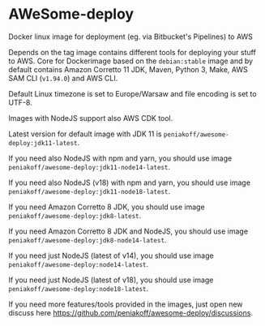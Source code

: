 # AWeSome-deploy
Docker linux image for deployment (eg. via Bitbucket's Pipelines) to AWS

Depends on the tag image contains different tools for deploying your stuff to AWS.
Core for Dockerimage based on the `debian:stable` image and by default contains Amazon Corretto 11 JDK, Maven, Python 3, Make, AWS SAM CLI (`v1.94.0`) and AWS CLI.

Default Linux timezone is set to Europe/Warsaw and file encoding is set to UTF-8.

Images with NodeJS support also AWS CDK tool.

Latest version for default image with JDK 11 is `peniakoff/awesome-deploy:jdk11-latest`.

If you need also NodeJS with npm and yarn, you should use image `peniakoff/awesome-deploy:jdk11-node14-latest`.

If you need also NodeJS (v18) with npm and yarn, you should use image `peniakoff/awesome-deploy:jdk11-node18-latest`.

If you need Amazon Corretto 8 JDK, you should use image `peniakoff/awesome-deploy:jdk8-latest`.

If you need Amazon Corretto 8 JDK and NodeJS, you should use image `peniakoff/awesome-deploy:jdk8-node14-latest`.

If you need just NodeJS (latest of v14), you should use image `peniakoff/awesome-deploy:node14-latest`.

If you need just NodeJS (latest of v18), you should use image `peniakoff/awesome-deploy:node18-latest`.

If you need more features/tools provided in the images, just open new discuss here https://github.com/peniakoff/awesome-deploy/discussions.